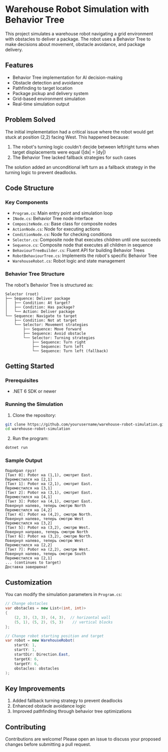 ﻿# Warehouse Robot Simulation with Behavior Tree

This project simulates a warehouse robot navigating a grid environment with obstacles to deliver a package. The robot uses a Behavior Tree to make decisions about movement, obstacle avoidance, and package delivery.

## Features

- Behavior Tree implementation for AI decision-making
- Obstacle detection and avoidance
- Pathfinding to target location
- Package pickup and delivery system
- Grid-based environment simulation
- Real-time simulation output

## Problem Solved

The initial implementation had a critical issue where the robot would get stuck at position (2,2) facing West. This happened because:

1. The robot's turning logic couldn't decide between left/right turns when target displacements were equal (|dx| = |dy|)
2. The Behavior Tree lacked fallback strategies for such cases

The solution added an unconditional left turn as a fallback strategy in the turning logic to prevent deadlocks.

## Code Structure

### Key Components
- `Program.cs`: Main entry point and simulation loop
- `INode.cs`: Behavior Tree node interface
- `CompositeNode.cs`: Base class for composite nodes
- `ActionNode.cs`: Node for executing actions
- `ConditionNode.cs`: Node for checking conditions
- `Selector.cs`: Composite node that executes children until one succeeds
- `Sequence.cs`: Composite node that executes all children in sequence
- `BehaviourTreeBuilder.cs`: Fluent API for building Behavior Trees
- `RobotBehaviourTree.cs`: Implements the robot's specific Behavior Tree
- `WarehouseRobot.cs`: Robot logic and state management

### Behavior Tree Structure
The robot's Behavior Tree is structured as:
```
Selector (root)
├── Sequence: Deliver package
│   ├── Condition: At target?
│   ├── Condition: Has package?
│   └── Action: Deliver package
└── Sequence: Navigate to target
    ├── Condition: Not at target
    └── Selector: Movement strategies
        ├── Sequence: Move forward
        ├── Sequence: Avoid obstacle
        └── Selector: Turning strategies
            ├── Sequence: Turn right
            ├── Sequence: Turn left
            └── Sequence: Turn left (fallback)
```

## Getting Started

### Prerequisites
- .NET 6 SDK or newer

### Running the Simulation
1. Clone the repository:
```bash
git clone https://github.com/yourusername/warehouse-robot-simulation.git
cd warehouse-robot-simulation
```

2. Run the program:
```bash
dotnet run
```

### Sample Output
```
Подобрал груз!
[Такт 0]: Робот на (1,1), смотрит East. 
Переместился на [2,1]
[Такт 1]: Робот на (2,1), смотрит East. 
Переместился на [3,1]
[Такт 2]: Робот на (3,1), смотрит East. 
Переместился на [4,1]
[Такт 3]: Робот на (4,1), смотрит East. 
Повернул налево, теперь смотрю North
Переместился на [4,2]
[Такт 4]: Робот на (4,2), смотрю North. 
Повернул налево, теперь смотрю West
Переместился на [3,2]
[Такт 5]: Робот на (3,2), смотрю West. 
Повернул направо, теперь смотрю North
[Такт 6]: Робот на (3,2), смотрю North. 
Повернул налево, теперь смотрю West
Переместился на [2,2]
[Такт 7]: Робот на (2,2), смотрю West. 
Повернул налево, теперь смотрю South
Переместился на [2,1]
... (continues to target)
Доставка завершена!
```

## Customization

You can modify the simulation parameters in `Program.cs`:
```csharp
// Change obstacles
var obstacles = new List<(int, int)>
{
    (2, 3), (3, 3), (4, 3),  // horizontal wall
    (5, 1), (5, 2), (5, 3)    // vertical blocks
};

// Change robot starting position and target
var robot = new WarehouseRobot(
    startX: 1, 
    startY: 1, 
    startDir: Direction.East,
    targetX: 6,
    targetY: 6,
    obstacles: obstacles
);
```

## Key Improvements

1. Added fallback turning strategy to prevent deadlocks
2. Enhanced obstacle avoidance logic
3. Improved pathfinding through behavior tree optimizations

## Contributing

Contributions are welcome! Please open an issue to discuss your proposed changes before submitting a pull request.